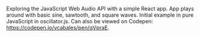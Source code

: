 Exploring the JavaScript Web Audio API with a simple React app. App plays around with basic sine, sawtooth, and square waves. Initial example in pure JavaScript in oscillator.js. Can also be viewed on Codepen: https://codepen.io/vcabales/pen/qVpraE.
